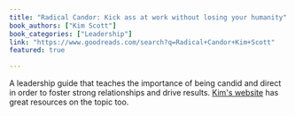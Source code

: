 ```yaml
---
title: "Radical Candor: Kick ass at work without losing your humanity"
book_authors: ["Kim Scott"]
book_categories: ["Leadership"]
link: "https://www.goodreads.com/search?q=Radical+Candor+Kim+Scott"
featured: true

---
```


A leadership guide that teaches the importance of being candid and direct in order to foster strong relationships and drive results. [Kim's website](https://www.radicalcandor.com) has great resources on the topic too.
